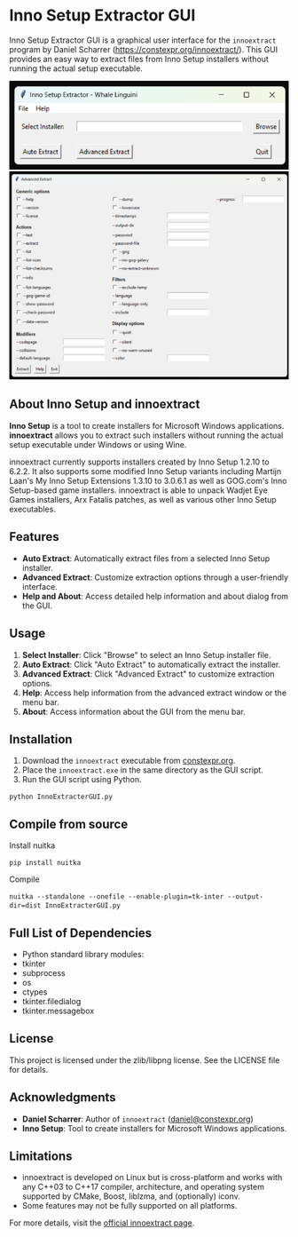 # Inno Setup Extractor GUI

Inno Setup Extractor GUI is a graphical user interface for the `innoextract` program by Daniel Scharrer (https://constexpr.org/innoextract/). This GUI provides an easy way to extract files from Inno Setup installers without running the actual setup executable.
<center>
<img src="https://github.com/whalelinguni/InnoExtract-GUI/blob/main/ScreenShot01.png?raw=true">
<img src="https://github.com/whalelinguni/InnoExtract-GUI/blob/main/ScreenShot02.png?raw=true">
</center>

## About Inno Setup and innoextract

**Inno Setup** is a tool to create installers for Microsoft Windows applications. **innoextract** allows you to extract such installers without running the actual setup executable under Windows or using Wine.

innoextract currently supports installers created by Inno Setup 1.2.10 to 6.2.2. It also supports some modified Inno Setup variants including Martijn Laan's My Inno Setup Extensions 1.3.10 to 3.0.6.1 as well as GOG.com's Inno Setup-based game installers. innoextract is able to unpack Wadjet Eye Games installers, Arx Fatalis patches, as well as various other Inno Setup executables.

## Features

- **Auto Extract**: Automatically extract files from a selected Inno Setup installer.
- **Advanced Extract**: Customize extraction options through a user-friendly interface.
- **Help and About**: Access detailed help information and about dialog from the GUI.

## Usage

1. **Select Installer**: Click "Browse" to select an Inno Setup installer file.
2. **Auto Extract**: Click "Auto Extract" to automatically extract the installer.
3. **Advanced Extract**: Click "Advanced Extract" to customize extraction options.
4. **Help**: Access help information from the advanced extract window or the menu bar.
5. **About**: Access information about the GUI from the menu bar.

## Installation

1. Download the `innoextract` executable from [constexpr.org](https://constexpr.org/innoextract/).
2. Place the `innoextract.exe` in the same directory as the GUI script.
3. Run the GUI script using Python.
```
python InnoExtracterGUI.py
```

## Compile from source
Install nuitka
```
pip install nuitka
```

Compile
```
nuitka --standalone --onefile --enable-plugin=tk-inter --output-dir=dist InnoExtracterGUI.py

```

## Full List of Dependencies
- Python standard library modules:
- tkinter
- subprocess
- os
- ctypes
- tkinter.filedialog
- tkinter.messagebox



## License

This project is licensed under the zlib/libpng license. See the LICENSE file for details.

## Acknowledgments

- **Daniel Scharrer**: Author of `innoextract` (daniel@constexpr.org)
- **Inno Setup**: Tool to create installers for Microsoft Windows applications.

## Limitations

- innoextract is developed on Linux but is cross-platform and works with any C++03 to C++17 compiler, architecture, and operating system supported by CMake, Boost, liblzma, and (optionally) iconv.
- Some features may not be fully supported on all platforms.

For more details, visit the [official innoextract page](https://constexpr.org/innoextract/).

